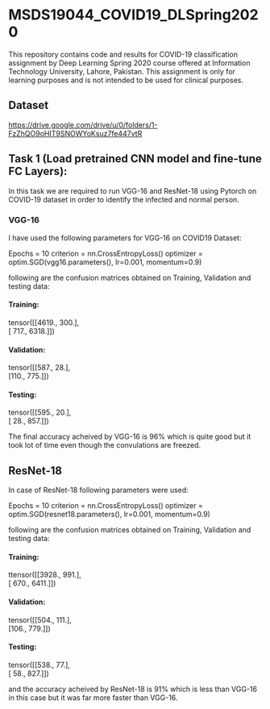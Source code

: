 # MSDS19044_COVID19_DLSpring2020
This repository contains code and results for COVID-19 classification assignment by Deep Learning Spring 2020 course offered at Information Technology University, Lahore, Pakistan. This assignment is only for learning purposes and is not intended to be used for clinical purposes.
## Dataset
https://drive.google.com/drive/u/0/folders/1-FzZhQO9oHIT9SNOWYoKsuz7fe447vtR

## Task 1 (Load pretrained CNN model and fine-tune FC Layers):
In this task we are required to run VGG-16 and ResNet-18 using Pytorch on COVID-19 dataset in order to identify the infected and normal person.
### VGG-16
I have used the following parameters for VGG-16 on COVID19 Dataset:

Epochs = 10
criterion = nn.CrossEntropyLoss()
optimizer = optim.SGD(vgg16.parameters(), lr=0.001, momentum=0.9)

following are the confusion matrices obtained on Training, Validation and testing data:
#### Training:
tensor([[4619.,  300.],<br />
        [ 717., 6318.]])
#### Validation:
tensor([[587.,  28.],<br />
        [110., 775.]])
#### Testing:
tensor([[595.,  20.],<br />
        [ 28., 857.]])

The final accuracy acheived by VGG-16 is 96% which is quite good but it took lot of time even though the convulations are freezed.

## ResNet-18
In case of ResNet-18 following parameters were used:

Epochs = 10
criterion = nn.CrossEntropyLoss()
optimizer = optim.SGD(resnet18.parameters(), lr=0.001, momentum=0.9)

following are the confusion matrices obtained on Training, Validation and testing data:
#### Training:
ttensor([[3928.,  991.],<br />
        [ 670., 6411.]])

#### Validation:
tensor([[504., 111.],<br />
        [106., 779.]])

#### Testing:
tensor([[538.,  77.],<br />
        [ 58., 827.]])

and the accuracy acheived by ResNet-18 is 91% which is less than VGG-16 in this case but it was far more faster than VGG-16.
